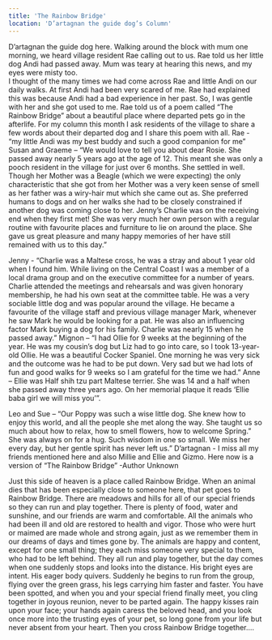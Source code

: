 ```yaml
---
title: 'The Rainbow Bridge'
location: 'D’artagnan the guide dog’s Column'
---
```

D’artagnan the guide dog here. Walking around the block with mum one morning, we heard village resident Rae calling out to us.  Rae told us her little dog Andi had passed away. Mum was teary at hearing this news, and my eyes were misty too.  
I thought of the many times we had come across Rae and little Andi on our daily walks. At first Andi had been very scared of me.  Rae had explained this was because     Andi had a bad experience in her past.  So, I was gentle with her  and she got used to me.
Rae told us of a poem called “The Rainbow Bridge” about a beautiful place where departed pets go in the afterlife. 
For my column this month I ask residents of the village to share a few words about their departed dog and I share this poem with all. 
Rae -  “my little Andi was my best buddy and such a good companion for me”
Susan and Graeme – “We would love to tell you about dear Rosie. She passed away nearly  5 years ago at the age of 12. This meant she was only a pooch resident in the village for just over 6 months. She settled in well.
Though her Mother was a Beagle (which we were expecting) the only characteristic that she got from her Mother was a very keen sense of smell as her father was a wiry-hair mut which she came out as.  She preferred humans  to dogs  and on her walks she had to be closely constrained if another dog was coming close to her. Jenny’s Charlie  was on the receiving end when they first met! She was  very much her own person with a regular routine with favourite places and furniture to lie on around the place. She gave us great pleasure and many happy memories of her have still remained with us  to this day.”


Jenny  - “Charlie was a Maltese cross, he was a stray and about 1 year old when I found him.  While living on the Central Coast I was a member of a local drama group and on the executive committee for a number of years.  Charlie attended the meetings and rehearsals and was given honorary membership, he had his own seat at the committee table.  He was a very sociable little dog and was popular around the village.  He became a favourite of the village staff and previous village manager Mark, whenever he saw Mark he would be looking for a pat. He was also an influencing factor Mark buying a dog for his family.   Charlie was nearly 15 when he passed away.”
Mignon – “I had Ollie for 9 weeks at the beginning of the year. He was my cousin’s dog but Liz had to go into care, so I took 13-year-old Ollie. He was a beautiful Cocker Spaniel.
One morning he was very sick and the outcome was he had to be put down. Very sad but we had lots of fun and good walks for 9 weeks so I am grateful for the time we had.”
Anne – Ellie was Half shih tzu part Maltese terrier. She was 14 and a half when she passed away three years ago. On her memorial plaque it reads ‘Ellie baba girl we will miss you’”.


Leo and Sue – “Our Poppy was such a wise little dog.
She knew how to enjoy this world, and all the people she met along the way.    She taught us so much about how to relax, how to smell flowers, how to welcome Spring.”
She was always on for a hug. 
Such wisdom in one so small.  We miss her every day, but her gentle spirit has never left us.”
D’artagnan  - I miss all my friends mentioned here and also Millie and Ellie  and Gizmo.
Here now is a version of “The Rainbow Bridge”
-Author Unknown
 
Just this side of heaven is a place called Rainbow Bridge.
When an animal dies that has been especially close to someone here, that pet goes to Rainbow Bridge. There are meadows and hills for all of our special friends so they can run and play together. There is plenty of food, water and sunshine, and our friends are warm and comfortable.
All the animals who had been ill and old are restored to health and vigor. Those who were hurt or maimed are made whole and strong again, just as we remember them in our dreams of days and times gone by. The animals are happy and content, except for one small thing; they each miss someone very special to them, who had to be left behind.
They all run and play together, but the day comes when one suddenly stops and looks into the distance. His bright eyes are intent. His eager body quivers. Suddenly he begins to run from the group, flying over the green grass, his legs carrying him faster and faster.
You have been spotted, and when you and your special friend finally meet, you cling together in joyous reunion, never to be parted again. The happy kisses rain upon your face; your hands again caress the beloved head, and you look once more into the trusting eyes of your pet, so long gone from your life but never absent from your heart.
Then you cross Rainbow Bridge together....
